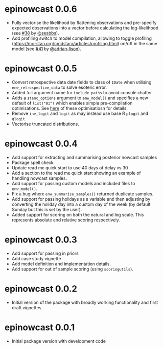 # epinowcast 0.0.6

* Fully vectorise the likelihood by flattening observations and pre-specify expected observations into a vector before calculating the log-likelihood (see [#38](https://github.com/epiforecasts/epinowcast/pull/40) by [@seabbs](https://github.com/seabbs)).
* Add profiling switch to model compilation, allowing to toggle profiling (https://mc-stan.org/cmdstanr/articles/profiling.html) on/off in the same model (see [#41](https://github.com/epiforecasts/epinowcast/pull/41) by [@adrian-lison](https://github.com/adrian-lison)).

# epinowcast 0.0.5

* Convert retrospective data date fields to class of `IDate` when utilising `enw_retrospective_data` to solve esoteric error.
* Added full argument name for `include_paths` to avoid console chatter
* Adds a `stanc_options` argument to `enw_model()` and specifies a new default of `list("01")` which enables simple pre-compilation optimisations. See [here](https://blog.mc-stan.org/2022/02/15/release-of-cmdstan-2-29/) of these optimisatiosn for details.
* Remove `inv_logit` and `logit` as may instead use base R `plogit` and `qlogit`.
* Vectorise truncated distributions.

# epinowcast 0.0.4

* Add support for extracting and summarising posterior nowcast samples
* Package spell check
* Update read me quick start to use 40 days of delay vs 30
* Add a section to the read me quick start showing an example of handling nowcast samples.
* Add support for passing custom models and included files to `enw_model()`.
* Fix a bug where `enw_summarise_samples()` returned duplicate samples.
* Add support for passing holidays as a variable and then adjusting by converting the holiday day into a custom day of the week (by default Sunday but this is set by the user).
* Added support for scoring on both the natural and log scale. This represents absolute and relative scoring respectively.

# epinowcast 0.0.3

* Add support for passing in priors
* Add case study vignette
* Add model definition and implementation details.
* Add support for out of sample scoring (using `scoringutils`).

# epinowcast 0.0.2

* Initial version of the package with broadly working functionality and first draft vignettes.

# epinowcast 0.0.1

* Initial package version with development code
